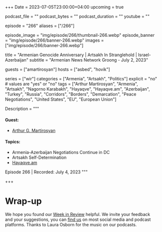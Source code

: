 +++
Date = 2023-07-05T23:00:00+04:00
upcoming = true

podcast_file = ""
podcast_bytes = ""
podcast_duration = ""
youtube = ""

episode = "266"
aliases = ["/266"]

episode_image = "img/episode/266/thumbnail-266.webp"
episode_banner = "img/episode/266/banner-266.webp"
images = ["img/episode/266/banner-266.webp"]

title = "Armenian Genocide Anniversary | Artsakh In Stranglehold | Israel-Azerbaijan"
subtitle = "Armenian News Network Groong - July 2, 2023"

guests = ["amartirosyan"]
hosts = ["asbed", "hovik"]


series = ["wir"]
categories = ["Armenia", "Artsakh", "Politics"]
explicit = "no" # values are "yes" or "no"
tags = ["Arthur Martirosyan", "Armenia", "Artsakh", "Nagorno Karabakh", "Hayaqve", "Hayaqve.am", "Azerbaijan", "Turkey", "Russia", "Corridors", "Borders", "Demarcation", "Peace Negotiations", "United States", "EU", "European Union"]

Description = """

#### Guest:
* [Arthur G. Martirosyan](/guest/amartirosyan)

#### Topics:
* Armenia-Azerbaijan Negotiations Continue in DC
* Artsakh Self-Determination
* [Hayaqve.am](https://hayaqve.am)

Episode 266 | Recorded: July 4, 2023
"""

+++



# Wrap-up

We hope you found our [Week in Review](https://podcasts.groong.org/) helpful. We invite your feedback and your suggestions, you can [find us](https://linktr.ee/groong) on most social media and podcast platforms. Thanks to Laura Osborn for the music on our podcasts.
